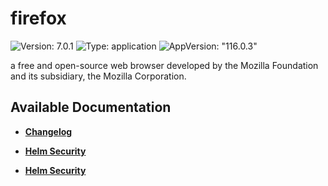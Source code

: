# firefox

![Version: 7.0.1](https://img.shields.io/badge/Version-7.0.1-informational?style=flat-square) ![Type: application](https://img.shields.io/badge/Type-application-informational?style=flat-square) ![AppVersion: "116.0.3"](https://img.shields.io/badge/AppVersion-"116.0.3"-informational?style=flat-square)

a free and open-source web browser developed by the Mozilla Foundation and its subsidiary, the Mozilla Corporation.

## Available Documentation

- [**Changelog**](CHANGELOG)

- [**Helm Security**](container-security)

- [**Helm Security**](helm-security)

